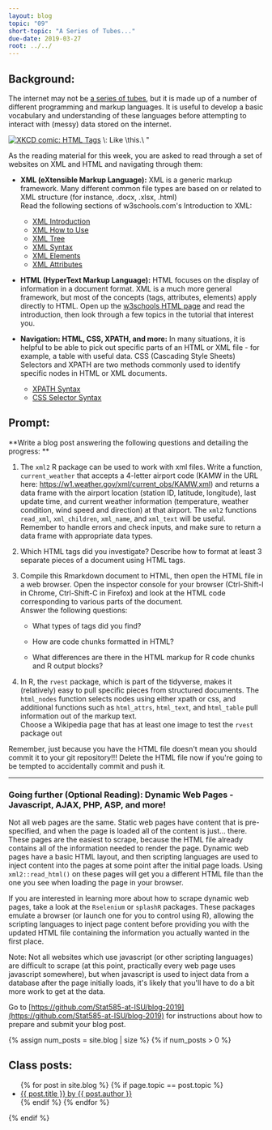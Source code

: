 ```yaml
---
layout: blog
topic: "09"
short-topic: "A Series of Tubes..."
due-date: 2019-03-27
root: ../../
---
```


## Background:


The internet may not be [a series of tubes](https://en.wikipedia.org/wiki/Series_of_tubes), but it is made up of a number of different programming and markup languages. It is useful to develop a basic vocabulary and understanding of these languages before attempting to interact with (messy) data stored on the internet. 

<div class="click-to-top">
<a href="https://www.xkcd.com/1144/"><img src="https://imgs.xkcd.com/comics/tags.png" alt="XKCD comic: HTML Tags" /></a>
<span>\<A\>: Like \</a\>this.\&nbsp;"</span>
</div>

As the reading material for this week, you are asked to read through a set of websites on XML and HTML and navigating through them:

- **XML (eXtensible Markup Language):**
XML is a generic markup framework. Many different common file types are based on or related to XML structure (for instance, .docx, .xlsx, .html) <bR>
Read the following sections of w3schools.com's Introduction to XML:

    - [XML Introduction](https://www.w3schools.com/xml/xml_whatis.asp)
    - [XML How to Use](https://www.w3schools.com/xml/xml_usedfor.asp)
    - [XML Tree](https://www.w3schools.com/xml/xml_tree.asp)
    - [XML Syntax](https://www.w3schools.com/xml/xml_syntax.asp)
    - [XML Elements](https://www.w3schools.com/xml/xml_elements.asp)
    - [XML Attributes](https://www.w3schools.com/xml/xml_attributes.asp)

- **HTML (HyperText Markup Language):** HTML focuses on the display of information in a document format. XML is a much more general framework, but most of the concepts (tags, attributes, elements) apply directly to HTML. Open up the [w3schools HTML page](https://www.w3schools.com/html/default.asp) and read the introduction, then look through a few topics in the tutorial that interest you. 

- **Navigation: HTML, CSS, XPATH, and more:** In many situations, it is helpful to be able to pick out specific parts of an HTML or XML file - for example, a table with useful data. CSS (Cascading Style Sheets) Selectors and XPATH are two methods commonly used to identify specific nodes in HTML or XML documents. 

    - [XPATH Syntax](https://www.w3schools.com/xml/xpath_syntax.asp)
    - [CSS Selector Syntax](https://www.w3schools.com/cssref/css_selectors.asp)


## Prompt:

**Write a blog post answering the following questions and detailing the progress: **

1. The `xml2` R package can be used to work with xml files. Write a function, `current_weather` that accepts a 4-letter airport code (KAMW in the URL here: https://w1.weather.gov/xml/current_obs/KAMW.xml) and returns a data frame with the airport location (station ID, latitude, longitude), last update time, and current weather information (temperature, weather condition, wind speed and direction) at that airport. The `xml2` functions `read_xml`, `xml_children`, `xml_name`, and `xml_text` will be useful. Remember to handle errors and check inputs, and make sure to return a data frame with appropriate data types. 
2. Which HTML tags did you investigate? Describe how to format at least 3 separate pieces of a document using HTML tags.
3. Compile this Rmarkdown document to HTML, then open the HTML file in a web browser. Open the inspector console for your browser (Ctrl-Shift-I in Chrome, Ctrl-Shift-C in Firefox) and look at the HTML code corresponding to various parts of the document. <br>
Answer the following questions:

    - What types of tags did you find? 

    - How are code chunks formatted in HTML?

    - What differences are there in the HTML markup for R code chunks and R output blocks?
4. In R, the `rvest` package, which is part of the tidyverse, makes it (relatively) easy to pull specific pieces from structured documents. The `html_nodes` function selects nodes using either xpath or css, and additional functions such as `html_attrs`, `html_text`, and `html_table` pull information out of the markup text.<br>
Choose a Wikipedia page that has at least one image to test the `rvest` package out

Remember, just because you have the HTML file doesn't mean you should commit it to your git repository!!! Delete the HTML file now if you're going to be tempted to accidentally commit and push it.

---

### Going further (Optional Reading): Dynamic Web Pages - Javascript, AJAX, PHP, ASP, and more!

Not all web pages are the same. Static web pages have content that is pre-specified, and when the page is loaded all of the content is just... there. These pages are the easiest to scrape, because the HTML file already contains all of the information needed to render the page. Dynamic web pages have a basic HTML layout, and then scripting languages are used to inject content into the pages at some point after the initial page loads. Using `xml2::read_html()` on these pages will get you a different HTML file than the one you see when loading the page in your browser. 

If you are interested in learning more about how to scrape dynamic web pages, take a look at the `Rselenium` or `splashR` packages. These packages emulate a browser (or launch one for you to control using R), allowing the scripting languages to inject page content before providing you with the updated HTML file containing the information you actually wanted in the first place.

Note: Not all websites which use javascript (or other scripting languages) are difficult to scrape (at this point, practically every web page uses javascript somewhere), but when javascript is used to inject data from a database after the page initially loads, it's likely that you'll have to do a bit more work to get at the data. 


Go to [https://github.com/Stat585-at-ISU/blog-2019](https://github.com/Stat585-at-ISU/blog-2019) for instructions about how to prepare and submit your blog post.


{% assign num_posts = site.blog | size %}
{% if num_posts > 0 %}
## Class posts:

<ul>
{% for post in site.blog %}
  {% if page.topic == post.topic %}
  <li><a href="{{ post.url }}">{{ post.title }} by {{ post.author }}</a></li>
  {% endif %}
{% endfor %}
</ul>
{% endif %}
